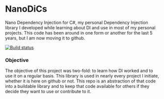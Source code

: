 # NanoDiCs
Nano Dependency Injection for C#, my personal Dependency Injection library I developed while learning about DI and use in most of my personal projects. This code has been around in one form or another for the last 5 years, but I am now moving it to github.

[![Build status](https://ci.appveyor.com/api/projects/status/qv58fqv2x2vmbvt6?svg=true)](https://ci.appveyor.com/project/ZXeno/nanodics)

### Objective
The objective of this project was two-fold: to learn how DI worked and to use it on a regular basis. This library is used in nearly every project I initiate, whether it is here on github or not. This repo is an abstraction of that code into a buildable library and to keep that code available for others if they decide they want to use or contribute to it.

